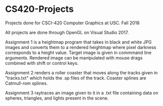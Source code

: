 # CS420-Projects
Projects done for CSCI-420 Computer Graphics at USC. Fall 2018

All projects are done through OpenGL on Visual Studio 2017.

Assignment 1 is a heightmap program that takes in black and white JPG images and converts them to a rendered heightmap where
pixel darkness corresponds to a height value. Target image is given in commmand line arguments. Rendered image can be manipulated
with mouse drags combined with shift or control keys.

Assignment 2 renders a roller coaster that moves along the tracks given in "tracks.txt" which holds the .sp files of the track.
Coaster splines are Catmull-rom splines.

Assignment 3 raytraces an image given to it in a .txt file containing data on spheres, triangles, and lights present in the scene.
